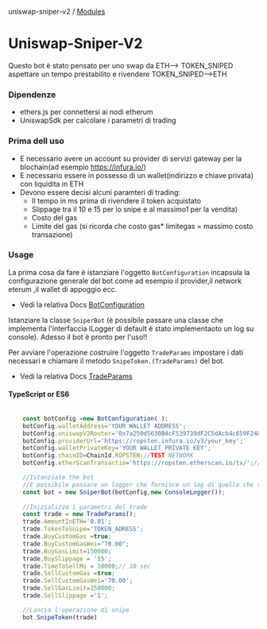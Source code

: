 uniswap-sniper-v2 / [Modules](modules.md)

# Uniswap-Sniper-V2

Questo bot è stato pensato per uno swap da ETH--> TOKEN_SNIPED aspettare un tempo prestabilito e rivendere TOKEN_SNIPED-->ETH 

### Dipendenze

* ethers.js per connettersi ai nodi etherum 
* UniswapSdk per calcolare i parametri di trading  

### Prima dell uso 
* E necessario avere un account su provider di servizi  gateway per la blochain(ad esempio https://infura.io/)
* E necessario essere in possesso di un wallet(indirizzo e chiave privata) con liquidita in ETH 
* Devono essere decisi alcuni paramteri di trading:
  * Il tempo in ms prima di rivendere il token acquistato
  * Slippage tra il 10 e 15 per lo snipe e al massimo1 per la vendita)
  * Costo del gas
  * Limite del gas (si ricorda che costo gas* limitegas = massimo costo transazione) 
  

### Usage
La prima cosa da fare è istanziare l'oggetto  ```BotConfiguration``` incapsula la configurazione generale del bot  come ad esempio il provider,il network eterum ,il wallet di appoggio ecc.
* Vedi la relativa Docs  [BotConfiguration](docs/classes/botConfiguration.BotConfiguration.md)

Istanziare la classe ```SniperBot``` (è possibile passare una classe che implementa l'interfaccia ILogger di default è stato implementaoto un log su console).
Adesso il bot è pronto per l'uso!!

Per avviare l'operazione costruire l'oggetto ```TradeParams```  impostare i dati necessari e chiamare il metodo ```SnipeToken.(TradeParams)```  del bot.
* Vedi la relativa Docs  [TradeParams](docs/classes/tradeParams.TradeParams.md)

#### TypeScript or ES6
```typescript
    
    const botConfig =new BotConfiguration( );
    botConfig.walletAddress='YOUR WALLET ADDRESS';
    botConfig.uniswapV2Router='0x7a250d5630B4cF539739dF2C5dAcb4c659F2488D';
    botConfig.providerUrl='https://ropsten.infura.io/v3/your_key';
    botConfig.walletPrivateKey='YOUR WALLET PRIVATE KEY';
    botConfig.chainID=ChainId.ROPSTEN;//TEST NETWORK
    botConfig.etherScanTransactio='https://ropsten.etherscan.io/tx/';//TEST NETWORK EXPLORE

    //Istanziate the bot
    //E possibile passare un logger che fornisce un log di quello che sta succedendo e dei possibili errori
    const bot = new SniperBot(botConfig,new ConsoleLogger());
    
    //Inizializza i parametri del trade
    const trade = new TradeParams();
    trade.AmountInETH='0.01';
    trade.TokenToSnipe='TOKEN_ADRESS';
    trade.BuyCustomGas =true;
    trade.BuyCustomGasWei="70.00";
    trade.BuyGasLimit=150000;
    trade.BuySlippage = '15';
    trade.TimeToSellMs = 10000;// 10 sec
    trade.SellCustomGas =true;
    trade.SellCustomGasWei='70.00';
    trade.SellGasLimit=150000;
    trade.SellSlippage ='1';

    //Lancia l'operazione di snipe
    bot.SnipeToken(trade)

```
